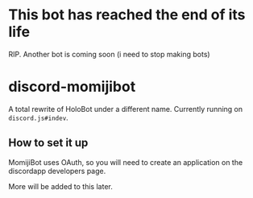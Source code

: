 # This bot has reached the end of its life
RIP. Another bot is coming soon (i need to stop making bots)

# discord-momijibot
A total rewrite of HoloBot under a different name. Currently running on `discord.js#indev`.

## How to set it up
MomijiBot uses OAuth, so you will need to create an application on the discordapp developers page.


More will be added to this later.
